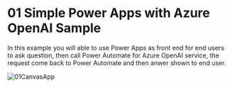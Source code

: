 # 01 Simple Power Apps with Azure OpenAI Sample

In this example you will able to use Power Apps as front end for end users to ask question, then call Power Automate for Azure OpenAI service, the request come back to Power Automate and then anwer shown to end user. 

![01CanvasApp](https://github.com/aarohbits/PowerAppsWorkShopAOAI/assets/35991723/c5db6ef3-0528-420b-b2a2-1218f862336d)
